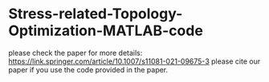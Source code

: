 # Stress-related-Topology-Optimization-MATLAB-code
please check the paper for more details: https://link.springer.com/article/10.1007/s11081-021-09675-3
 please cite our paper if you use the code provided in the paper.
